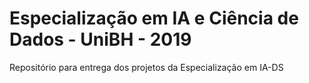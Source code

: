 # Especialização em IA e Ciência de Dados - UniBH - 2019
Repositório para entrega dos projetos da Especialização em IA-DS
